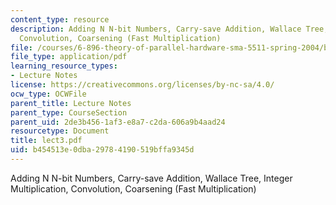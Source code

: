 ```yaml
---
content_type: resource
description: Adding N N-bit Numbers, Carry-save Addition, Wallace Tree, Integer Multiplication,
  Convolution, Coarsening (Fast Multiplication)
file: /courses/6-896-theory-of-parallel-hardware-sma-5511-spring-2004/b454513e0dba29784190519bffa9345d_lect3.pdf
file_type: application/pdf
learning_resource_types:
- Lecture Notes
license: https://creativecommons.org/licenses/by-nc-sa/4.0/
ocw_type: OCWFile
parent_title: Lecture Notes
parent_type: CourseSection
parent_uid: 2de3b456-1af3-e8a7-c2da-606a9b4aad24
resourcetype: Document
title: lect3.pdf
uid: b454513e-0dba-2978-4190-519bffa9345d
---
```

Adding N N-bit Numbers, Carry-save Addition, Wallace Tree, Integer Multiplication, Convolution, Coarsening (Fast Multiplication)